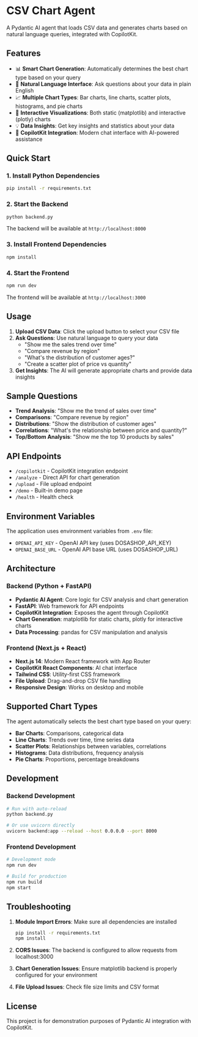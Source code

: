 # CSV Chart Agent

A Pydantic AI agent that loads CSV data and generates charts based on natural language queries, integrated with CopilotKit.

## Features

- 📊 **Smart Chart Generation**: Automatically determines the best chart type based on your query
- 🤖 **Natural Language Interface**: Ask questions about your data in plain English
- 📈 **Multiple Chart Types**: Bar charts, line charts, scatter plots, histograms, and pie charts
- 🎨 **Interactive Visualizations**: Both static (matplotlib) and interactive (plotly) charts
- 💡 **Data Insights**: Get key insights and statistics about your data
- 🔗 **CopilotKit Integration**: Modern chat interface with AI-powered assistance

## Quick Start

### 1. Install Python Dependencies

```bash
pip install -r requirements.txt
```

### 2. Start the Backend

```bash
python backend.py
```

The backend will be available at `http://localhost:8000`

### 3. Install Frontend Dependencies

```bash
npm install
```

### 4. Start the Frontend

```bash
npm run dev
```

The frontend will be available at `http://localhost:3000`

## Usage

1. **Upload CSV Data**: Click the upload button to select your CSV file
2. **Ask Questions**: Use natural language to query your data
   - "Show me the sales trend over time"
   - "Compare revenue by region"
   - "What's the distribution of customer ages?"
   - "Create a scatter plot of price vs quantity"
3. **Get Insights**: The AI will generate appropriate charts and provide data insights

## Sample Questions

- **Trend Analysis**: "Show me the trend of sales over time"
- **Comparisons**: "Compare revenue by region"
- **Distributions**: "Show the distribution of customer ages"
- **Correlations**: "What's the relationship between price and quantity?"
- **Top/Bottom Analysis**: "Show me the top 10 products by sales"

## API Endpoints

- `/copilotkit` - CopilotKit integration endpoint
- `/analyze` - Direct API for chart generation
- `/upload` - File upload endpoint
- `/demo` - Built-in demo page
- `/health` - Health check

## Environment Variables

The application uses environment variables from `.env` file:
- `OPENAI_API_KEY` - OpenAI API key (uses DOSASHOP_API_KEY)
- `OPENAI_BASE_URL` - OpenAI API base URL (uses DOSASHOP_URL)

## Architecture

### Backend (Python + FastAPI)
- **Pydantic AI Agent**: Core logic for CSV analysis and chart generation
- **FastAPI**: Web framework for API endpoints
- **CopilotKit Integration**: Exposes the agent through CopilotKit
- **Chart Generation**: matplotlib for static charts, plotly for interactive charts
- **Data Processing**: pandas for CSV manipulation and analysis

### Frontend (Next.js + React)
- **Next.js 14**: Modern React framework with App Router
- **CopilotKit React Components**: AI chat interface
- **Tailwind CSS**: Utility-first CSS framework
- **File Upload**: Drag-and-drop CSV file handling
- **Responsive Design**: Works on desktop and mobile

## Supported Chart Types

The agent automatically selects the best chart type based on your query:

- **Bar Charts**: Comparisons, categorical data
- **Line Charts**: Trends over time, time series data
- **Scatter Plots**: Relationships between variables, correlations
- **Histograms**: Data distributions, frequency analysis
- **Pie Charts**: Proportions, percentage breakdowns

## Development

### Backend Development

```bash
# Run with auto-reload
python backend.py

# Or use uvicorn directly
uvicorn backend:app --reload --host 0.0.0.0 --port 8000
```

### Frontend Development

```bash
# Development mode
npm run dev

# Build for production
npm run build
npm start
```

## Troubleshooting

1. **Module Import Errors**: Make sure all dependencies are installed
   ```bash
   pip install -r requirements.txt
   npm install
   ```

2. **CORS Issues**: The backend is configured to allow requests from localhost:3000

3. **Chart Generation Issues**: Ensure matplotlib backend is properly configured for your environment

4. **File Upload Issues**: Check file size limits and CSV format

## License

This project is for demonstration purposes of Pydantic AI integration with CopilotKit.